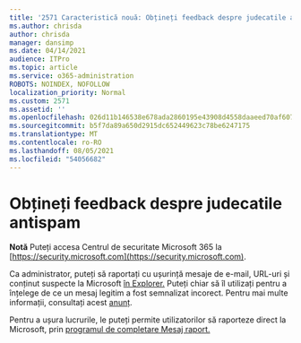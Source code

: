 ```yaml
---
title: '2571 Caracteristică nouă: Obțineți feedback despre judecatile antispam'
ms.author: chrisda
author: chrisda
manager: dansimp
ms.date: 04/14/2021
audience: ITPro
ms.topic: article
ms.service: o365-administration
ROBOTS: NOINDEX, NOFOLLOW
localization_priority: Normal
ms.custom: 2571
ms.assetid: ''
ms.openlocfilehash: 026d11b146538e678ada2860195e43908d4558daaeed70af607e34ec427d0501
ms.sourcegitcommit: b5f7da89a650d2915dc652449623c78be6247175
ms.translationtype: MT
ms.contentlocale: ro-RO
ms.lasthandoff: 08/05/2021
ms.locfileid: "54056682"
---
```

# <a name="get-feedback-about-spam-judgments"></a>Obțineți feedback despre judecatile antispam

**Notă** Puteți accesa Centrul de securitate Microsoft 365 la [https://security.microsoft.com](https://security.microsoft.com).

Ca administrator, puteți să raportați cu ușurință mesaje de e-mail, URL-uri și conținut suspecte la Microsoft [în Explorer.](https://security.microsoft.com/reportsubmission) Puteți chiar să îl utilizați pentru a înțelege de ce un mesaj legitim a fost semnalizat incorect. Pentru mai multe informații, consultați acest [anunț](https://techcommunity.microsoft.com/t5/Security-Privacy-and-Compliance/Empower-security-teams-to-easily-report-suspicious-emails-amp/ba-p/752622).

Pentru a ușura lucrurile, le puteți permite utilizatorilor să raporteze direct la Microsoft, prin [programul de completare Mesaj raport.](https://appsource.microsoft.com/product/office/WA104381180?src=office&tab=Overview)
